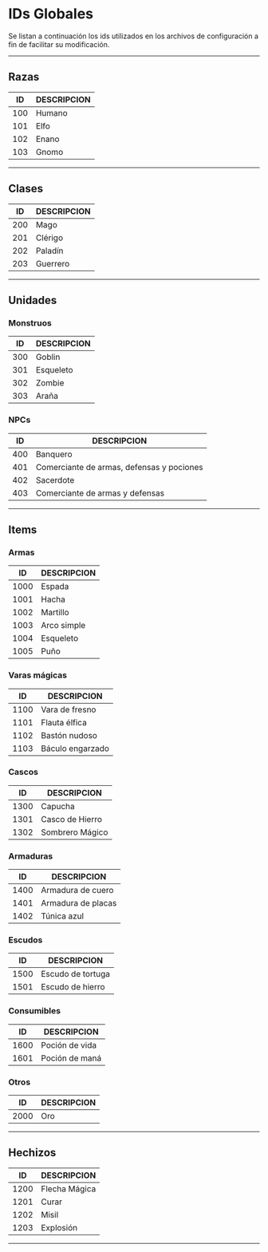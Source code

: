 # IDs Globales

Se listan a continuación los ids utilizados en los archivos de configuración a fin de facilitar su modificación.

---

## Razas
| ID | DESCRIPCION |
|----|-------------|
| 100 | Humano |
| 101 | Elfo |
| 102 | Enano |
| 103 | Gnomo |

---

## Clases
| ID | DESCRIPCION |
|----|-------------|
| 200 | Mago |
| 201 | Clérigo |
| 202 | Paladín |
| 203 | Guerrero |

---

## Unidades

### Monstruos
| ID | DESCRIPCION |
|----|-------------|
| 300 | Goblin |
| 301 | Esqueleto |
| 302 | Zombie |
| 303 | Araña |

### NPCs
| ID | DESCRIPCION |
|----|-------------|
| 400 | Banquero |
| 401 | Comerciante de armas, defensas y pociones |
| 402 | Sacerdote |
| 403 | Comerciante de armas y defensas |

---

## Items

### Armas
| ID | DESCRIPCION |
|----|-------------|
| 1000 | Espada |
| 1001 | Hacha |
| 1002 | Martillo |
| 1003 | Arco simple |
| 1004 | Esqueleto |
| 1005 | Puño |

### Varas mágicas
| ID | DESCRIPCION |
|----|-------------|
| 1100 | Vara de fresno |
| 1101 | Flauta élfica |
| 1102 | Bastón nudoso |
| 1103 | Báculo engarzado |

### Cascos
| ID | DESCRIPCION |
|----|-------------|
| 1300 | Capucha |
| 1301 | Casco de Hierro |
| 1302 | Sombrero Mágico |

### Armaduras
| ID | DESCRIPCION |
|----|-------------|
| 1400 | Armadura de cuero |
| 1401 | Armadura de placas |
| 1402 | Túnica azul |

### Escudos
| ID | DESCRIPCION |
|----|-------------|
| 1500 | Escudo de tortuga |
| 1501 | Escudo de hierro |

### Consumibles
| ID | DESCRIPCION |
|----|-------------|
| 1600 | Poción de vida |
| 1601 | Poción de maná |

### Otros
| ID | DESCRIPCION |
|----|-------------|
| 2000 | Oro |

---

## Hechizos
| ID | DESCRIPCION |
|----|-------------|
| 1200 | Flecha Mágica |
| 1201 | Curar |
| 1202 | Misil |
| 1203 | Explosión |

---